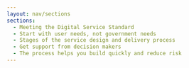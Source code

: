 ```yaml
---
layout: nav/sections
sections:
  - Meeting the Digital Service Standard
  - Start with user needs, not government needs
  - Stages of the service design and delivery process
  - Get support from decision makers
  - The process helps you build quickly and reduce risk
---
```

